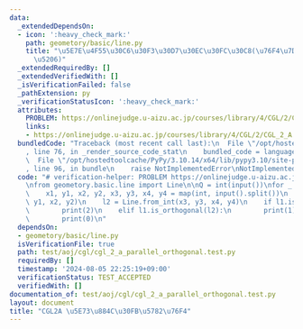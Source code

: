 ```yaml
---
data:
  _extendedDependsOn:
  - icon: ':heavy_check_mark:'
    path: geometory/basic/line.py
    title: "\u5E7E\u4F55\u30C6\u30F3\u30D7\u30EC\u30FC\u30C8(\u76F4\u7DDA\u30FB\u7DDA\
      \u5206)"
  _extendedRequiredBy: []
  _extendedVerifiedWith: []
  _isVerificationFailed: false
  _pathExtension: py
  _verificationStatusIcon: ':heavy_check_mark:'
  attributes:
    PROBLEM: https://onlinejudge.u-aizu.ac.jp/courses/library/4/CGL/2/CGL_2_A
    links:
    - https://onlinejudge.u-aizu.ac.jp/courses/library/4/CGL/2/CGL_2_A
  bundledCode: "Traceback (most recent call last):\n  File \"/opt/hostedtoolcache/PyPy/3.10.14/x64/lib/pypy3.10/site-packages/onlinejudge_verify/documentation/build.py\"\
    , line 76, in _render_source_code_stat\n    bundled_code = language.bundle(\n\
    \  File \"/opt/hostedtoolcache/PyPy/3.10.14/x64/lib/pypy3.10/site-packages/onlinejudge_verify/languages/python.py\"\
    , line 96, in bundle\n    raise NotImplementedError\nNotImplementedError\n"
  code: "# verification-helper: PROBLEM https://onlinejudge.u-aizu.ac.jp/courses/library/4/CGL/2/CGL_2_A\n\
    \nfrom geometory.basic.line import Line\n\nQ = int(input())\nfor _ in range(Q):\n\
    \    x1, y1, x2, y2, x3, y3, x4, y4 = map(int, input().split())\n    l1 = Line.from_int(x1,\
    \ y1, x2, y2)\n    l2 = Line.from_int(x3, y3, x4, y4)\n    if l1.is_parallel(l2):\n\
    \        print(2)\n    elif l1.is_orthogonal(l2):\n        print(1)\n    else:\n\
    \        print(0)\n"
  dependsOn:
  - geometory/basic/line.py
  isVerificationFile: true
  path: test/aoj/cgl/cgl_2_a_parallel_orthogonal.test.py
  requiredBy: []
  timestamp: '2024-08-05 22:25:19+09:00'
  verificationStatus: TEST_ACCEPTED
  verifiedWith: []
documentation_of: test/aoj/cgl/cgl_2_a_parallel_orthogonal.test.py
layout: document
title: "CGL2A \u5E73\u884C\u30FB\u5782\u76F4"
---
```


